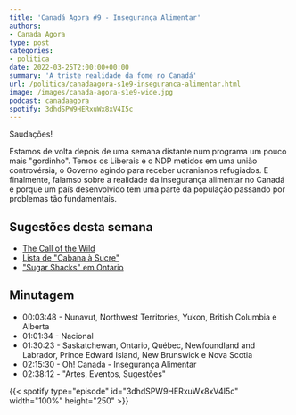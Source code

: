 ```yaml
---
title: 'Canadá Agora #9 - Insegurança Alimentar'
authors:
- Canada Agora
type: post
categories:
- politica
date: 2022-03-25T2:00:00+00:00
summary: 'A triste realidade da fome no Canadá'
url: /politica/canadaagora-s1e9-inseguranca-alimentar.html
image: /images/canada-agora-s1e9-wide.jpg
podcast: canadaagora
spotify: 3dhdSPW9HERxuWx8xV4I5c
---
```


Saudações!

Estamos de volta depois de uma semana distante num programa um pouco mais "gordinho".
Temos os Liberais e o NDP metidos em uma união controvérsia, o Governo agindo para receber
ucranianos refugiados. E finalmente, falamso sobre a realidade da insegurança alimentar no
Canadá e porque um país desenvolvido tem uma parte da população passando por problemas tão fundamentais.


## Sugestões desta semana
- [The Call of the Wild](https://www.imdb.com/title/tt7504726/)
- [Lista de "Cabana à Sucre"](https://www.cabaneasucre.org/)
- ["Sugar Shacks" em Ontario](https://ontarioculinary.com/the-best-sugar-shack-experiences-in-ontario/)

## Minutagem

- 00:03:48 - Nunavut, Northwest Territories, Yukon, British Columbia e Alberta
- 01:01:34 - Nacional
- 01:30:23 - Saskatchewan, Ontario, Québec, Newfoundland and Labrador, Prince Edward Island, New Brunswick e Nova Scotia
- 02:15:30 - Oh! Canada - Insegurança Alimentar
- 02:38:12 - "Artes, Eventos, Sugestões"

{{< spotify type="episode" id="3dhdSPW9HERxuWx8xV4I5c" width="100%" height="250" >}}
